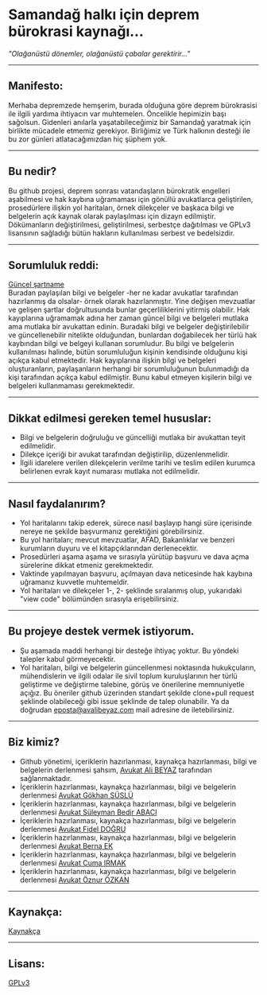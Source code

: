 # Samandağ halkı için deprem bürokrasi kaynağı...  
  
*"Olağanüstü dönemler, olağanüstü çabalar gerektirir..."*  
  
------
## Manifesto:
Merhaba depremzede hemşerim, burada olduğuna göre deprem bürokrasisi ile ilgili yardıma ihtiyacın var muhtemelen. Öncelikle hepimizin başı sağolsun. Gidenleri anılarla yaşatabileceğimiz bir Samandağ yaratmak için birlikte mücadele etmemiz gerekiyor. Birliğimiz ve Türk halkının desteği ile bu zor günleri atlatacağımızdan hiç şüphem yok.  
  
  ------
## Bu nedir?  
Bu github projesi, deprem sonrası vatandaşların bürokratik engelleri aşabilmesi ve hak kaybına uğramaması için gönüllü avukatlarca geliştirilen, prosedürlere ilişkin yol haritaları, örnek dilekçeler ve başkaca bilgi ve belgelerin açık kaynak olarak paylaşılması için dizayn edilmiştir. Dökümanların değiştirilmesi, geliştirilmesi, serbestçe dağıtılması ve GPLv3 lisansının sağladığı bütün hakların kullanılması serbest ve bedelsizdir.  
  
  ------
## Sorumluluk reddi:  
[Güncel şartname](https://github.com/symbuzzer/samandag-deprem/blob/main/SORUMLULUK%20REDD%C4%B0.md)  
Buradan paylaşılan bilgi ve belgeler -her ne kadar avukatlar tarafından hazırlanmış da olsalar- örnek olarak hazırlanmıştır. Yine değişen mevzuatlar ve gelişen şartlar doğrultusunda bunlar geçerliliklerini yitirmiş olabilir. Hak kayıplarına uğramamak adına her zaman güncel bilgi ve belgeleri mutlaka ama mutlaka bir avukattan edinin. Buradaki bilgi ve belgeler değiştirilebilir ve güncellenebilir nitelikte olduğundan, bunlardan doğabilecek her türlü hak kaybından bilgi ve belgeyi kullanan sorumludur. Bu bilgi ve belgelerin kullanılması halinde, bütün sorumluluğun kişinin kendisinde olduğunu kişi açıkça kabul etmektedir. Hak kayıplarına ilişkin bilgi ve belgeleri oluşturanların, paylaşanların herhangi bir sorumluluğunun bulunmadığı da kişi tarafından açıkça kabul edilmiştir. Bunu kabul etmeyen kişilerin bilgi ve belgeleri kullanmaması gerekmektedir.  
  
------
## Dikkat edilmesi gereken temel hususlar:  
- Bilgi ve belgelerin doğruluğu ve güncelliği mutlaka bir avukattan teyit edilmelidir.  
- Dilekçe içeriği bir avukat tarafından değiştirilip, düzenlenmelidir.  
- İlgili idarelere verilen dilekçelerin verilme tarihi ve teslim edilen kurumca belirlenen evrak kayıt numarası mutlaka not edilmelidir.  
  
------
## Nasıl faydalanırım?  
- Yol haritalarını takip ederek, sürece nasıl başlayıp hangi süre içerisinde nereye ne şekilde başvurmanız gerektiğini görebilirsiniz.  
- Bu yol haritaları; mevcut mevzuatlar, AFAD, Bakanlıklar ve benzeri kurumların duyuru ve el kitapçıklarından derlenecektir.  
- Prosedürleri aşama aşama ve sırasıyla yürütüp başvuru ve dava açma sürelerine dikkat etmeniz gerekmektedir.  
- Vaktinde yapılmayan başvuru, açılmayan dava neticesinde hak kaybına uğramanız kuvvetle muhtemeldir.  
- Yol haritaları ve dilekçeler 1-, 2- şeklinde sıralanmış olup, yukarıdaki "view code" bölümünden sırasıyla erişebilirsiniz.  
  
------
## Bu projeye destek vermek istiyorum.  
- Şu aşamada maddi herhangi bir desteğe ihtiyaç yoktur. Bu yöndeki talepler kabul görmeyecektir.  
- Yol haritaları, bilgi ve belgelerin güncellenmesi noktasında hukukçuların, mühendislerin ve ilgili odalar ile sivil toplum kuruluşlarının her türlü geliştirme ve değiştirme talebine, görüş ve önerilerine memnuniyetle açığız. Bu öneriler github üzerinden standart şekilde clone+pull request şeklinde olabileceği gibi issue şeklinde de talep olunabilir. Ya da doğrudan eposta@avalibeyaz.com mail adresine de iletebilirsiniz.  
  
------
## Biz kimiz?  
- Github yönetimi, içeriklerin hazırlanması, kaynakça hazırlanması, bilgi ve belgelerin derlenmesi şahsım, [Avukat Ali BEYAZ](https://avalibeyaz.com) tarafından sağlanmaktadır.  
- İçeriklerin hazırlanması, kaynakça hazırlanması, bilgi ve belgelerin derlenmesi [Avukat Gökhan SÜSLÜ](https://www.google.com/search?q=Avukat+G%C3%B6khan+S%C3%9CSL%C3%9C)  
- İçeriklerin hazırlanması, kaynakça hazırlanması, bilgi ve belgelerin derlenmesi [Avukat Süleyman Bedir ABACI](https://www.google.com/search?q=Avukat+S%C3%BCleyman+Bedir+ABACI)  
- İçeriklerin hazırlanması, kaynakça hazırlanması, bilgi ve belgelerin derlenmesi [Avukat Fidel DOĞRU](https://www.google.com/search?q=Av.+Fidel+DO%C4%9ERU)  
- İçeriklerin hazırlanması, kaynakça hazırlanması, bilgi ve belgelerin derlenmesi [Avukat Berna EK](https://www.google.com/search?q=Av.+Berna+EK)  
- İçeriklerin hazırlanması, kaynakça hazırlanması, bilgi ve belgelerin derlenmesi [Avukat Cuma IRMAK](https://www.google.com/search?q=Av.+Cuma+IRMAK)  
- İçeriklerin hazırlanması, kaynakça hazırlanması, bilgi ve belgelerin derlenmesi [Avukat Öznur ÖZKAN](https://www.google.com/search?q=Av.+%C3%96znur+%C3%96ZKAN)  
  
------
## Kaynakça: 
[Kaynakça](https://github.com/symbuzzer/samandag-deprem/blob/main/KAYNAKÇA.md)  
  
------
## Lisans: 
[GPLv3](https://github.com/symbuzzer/samandag-deprem/blob/main/LICENSE)  
